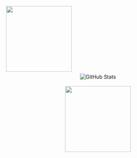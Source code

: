 <img height="180em" src="https://github-readme-streak-stats.herokuapp.com/?user=sinavm&hide_border=true" />
‏<div align="center">
‏  <img align="center" src="https://github-readme-stats.vercel.app/api?username=sinavm&include_all_commits=true&count_private=true&show_icons=true&line_height=20&title_color=7A7ADB&icon_color=2234AE&text_color=D3D3D3&bg_color=0,000000,130F40" alt="GitHub Stats">
‏  <br><br>
‏  <img height="180em" src="https://github-readme-stats.vercel.app/api/top-langs/?username=sinavm&show_icons=true&hide_border=true&layout=compact&langs_count=8"/>
‏</div>
